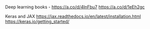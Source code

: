 Deep learning books -
https://a.co/d/4InFbu7
https://a.co/d/1eEh2gc 

Keras and JAX
https://jax.readthedocs.io/en/latest/installation.html
https://keras.io/getting_started/